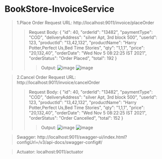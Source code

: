 # BookStore-InvoiceService

>1.Place Order
Request URL:
http://localhost:9011/invoice/placeOrder
>>Request Body:
        {
                "id": 40,
                "orderId": "13482",
                "paymentType": "COD",
                "deliveryAddress": "silver Apt, 3rd block 500",
                "userId": 123,
                "productId": "13,42,132",
               "productName": "Harry Potter,Perfect Us,Bed Time Stories",
                "qty": "1,1,1",
                "price": "20,132,40",
                "orderDate": "Wed Nov 5 08:22:25 IST 2021",
                "orderStatus": "Order Placed",
                "total": 192
        }
>>>Output:
>>>![image](https://user-images.githubusercontent.com/65871256/140710237-1cb27f7c-2d18-4b5d-bd3b-492d588765ba.png)
![image](https://user-images.githubusercontent.com/65871256/140710259-0fd90a22-9050-4716-9118-b2dc182a1982.png)

        
>2.Cancel Order
Request URL:
http://localhost:9011/invoice/cancelOrder 
>>Request Body:
{
        "id": 40,
        "orderId": "13482",
        "paymentType": "COD",
        "deliveryAddress": "silver Apt, 3rd block 500",
        "userId": 123,
        "productId": "13,42,132",
       "productName": "Harry Potter,Perfect Us,Bed Time Stories",
        "qty": "1,1,1",
        "price": "20,132,40",
        "orderDate": "Wed Nov 5 08:22:25 IST 2021",
        "orderStatus": "Order Cancelled",
        "total": 152
}
>>>Output:
>>>![image](https://user-images.githubusercontent.com/65871256/140710200-4c11ac4d-c0a3-4e93-9af7-acfd16a66588.png)
>>>![image](https://user-images.githubusercontent.com/65871256/140710219-cfb67c79-78bc-4e7d-801e-3d6b2796f1f2.png)
           
>Swagger:
http://localhost:9011/swagger-ui/index.html?configUrl=/v3/api-docs/swagger-config#/  

>Actuator:
localhost:9011/actuator
 
